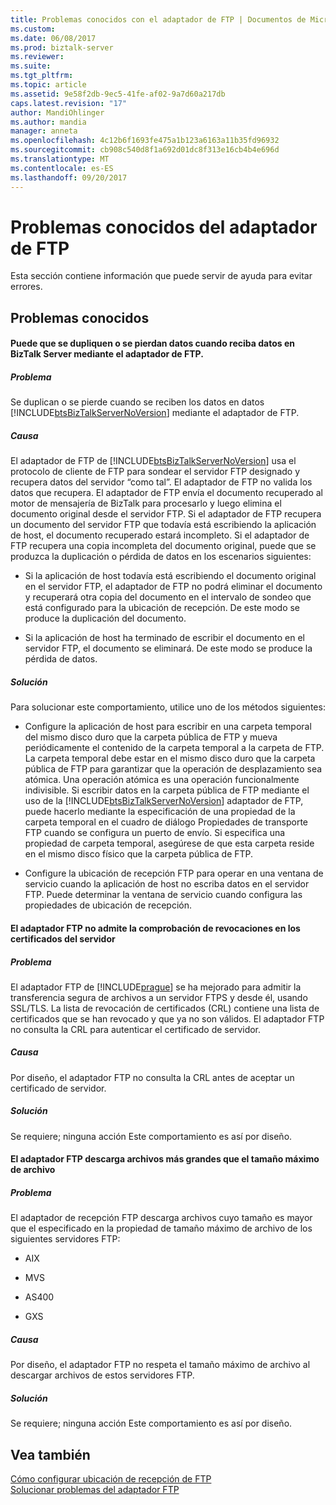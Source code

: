 ```yaml
---
title: Problemas conocidos con el adaptador de FTP | Documentos de Microsoft
ms.custom: 
ms.date: 06/08/2017
ms.prod: biztalk-server
ms.reviewer: 
ms.suite: 
ms.tgt_pltfrm: 
ms.topic: article
ms.assetid: 9e58f2db-9ec5-41fe-af02-9a7d60a217db
caps.latest.revision: "17"
author: MandiOhlinger
ms.author: mandia
manager: anneta
ms.openlocfilehash: 4c12b6f1693fe475a1b123a6163a11b35fd96932
ms.sourcegitcommit: cb908c540d8f1a692d01dc8f313e16cb4b4e696d
ms.translationtype: MT
ms.contentlocale: es-ES
ms.lasthandoff: 09/20/2017
---
```

# <a name="known-issues-with-the-ftp-adapter"></a>Problemas conocidos del adaptador de FTP
Esta sección contiene información que puede servir de ayuda para evitar errores.  
  
## <a name="known-issues"></a>Problemas conocidos  
  
#### <a name="data-may-be-duplicated-or-lost-when-you-receive-data-in-biztalk-server-by-using-the-ftp-adapter"></a>Puede que se dupliquen o se pierdan datos cuando reciba datos en BizTalk Server mediante el adaptador de FTP.  
  
##### <a name="problem"></a>Problema  
 Se duplican o se pierde cuando se reciben los datos en datos [!INCLUDE[btsBizTalkServerNoVersion](../includes/btsbiztalkservernoversion-md.md)] mediante el adaptador de FTP.  
  
##### <a name="cause"></a>Causa  
 El adaptador de FTP de [!INCLUDE[btsBizTalkServerNoVersion](../includes/btsbiztalkservernoversion-md.md)] usa el protocolo de cliente de FTP para sondear el servidor FTP designado y recupera datos del servidor “como tal”. El adaptador de FTP no valida los datos que recupera. El adaptador de FTP envía el documento recuperado al motor de mensajería de BizTalk para procesarlo y luego elimina el documento original desde el servidor FTP. Si el adaptador de FTP recupera un documento del servidor FTP que todavía está escribiendo la aplicación de host, el documento recuperado estará incompleto. Si el adaptador de FTP recupera una copia incompleta del documento original, puede que se produzca la duplicación o pérdida de datos en los escenarios siguientes:  
  
-   Si la aplicación de host todavía está escribiendo el documento original en el servidor FTP, el adaptador de FTP no podrá eliminar el documento y recuperará otra copia del documento en el intervalo de sondeo que está configurado para la ubicación de recepción. De este modo se produce la duplicación del documento.  
  
-   Si la aplicación de host ha terminado de escribir el documento en el servidor FTP, el documento se eliminará. De este modo se produce la pérdida de datos.  
  
##### <a name="resolution"></a>Solución  
 Para solucionar este comportamiento, utilice uno de los métodos siguientes:  
  
-   Configure la aplicación de host para escribir en una carpeta temporal del mismo disco duro que la carpeta pública de FTP y mueva periódicamente el contenido de la carpeta temporal a la carpeta de FTP. La carpeta temporal debe estar en el mismo disco duro que la carpeta pública de FTP para garantizar que la operación de desplazamiento sea atómica. Una operación atómica es una operación funcionalmente indivisible. Si escribir datos en la carpeta pública de FTP mediante el uso de la [!INCLUDE[btsBizTalkServerNoVersion](../includes/btsbiztalkservernoversion-md.md)] adaptador de FTP, puede hacerlo mediante la especificación de una propiedad de la carpeta temporal en el cuadro de diálogo Propiedades de transporte FTP cuando se configura un puerto de envío. Si especifica una propiedad de carpeta temporal, asegúrese de que esta carpeta reside en el mismo disco físico que la carpeta pública de FTP.  
  
-   Configure la ubicación de recepción FTP para operar en una ventana de servicio cuando la aplicación de host no escriba datos en el servidor FTP. Puede determinar la ventana de servicio cuando configura las propiedades de ubicación de recepción.  
  
#### <a name="ftp-adapter-does-not-support-revocation-checks-on-the-server-certificates"></a>El adaptador FTP no admite la comprobación de revocaciones en los certificados del servidor  
  
##### <a name="problem"></a>Problema  
 El adaptador FTP de [!INCLUDE[prague](../includes/prague-md.md)] se ha mejorado para admitir la transferencia segura de archivos a un servidor FTPS y desde él, usando SSL/TLS. La lista de revocación de certificados (CRL) contiene una lista de certificados que se han revocado y que ya no son válidos. El adaptador FTP no consulta la CRL para autenticar el certificado de servidor.  
  
##### <a name="cause"></a>Causa  
 Por diseño, el adaptador FTP no consulta la CRL antes de aceptar un certificado de servidor.  
  
##### <a name="resolution"></a>Solución  
 Se requiere; ninguna acción Este comportamiento es así por diseño.  
  
#### <a name="ftp-adapter-downloads-files-larger-than-max-file-size"></a>El adaptador FTP descarga archivos más grandes que el tamaño máximo de archivo  
  
##### <a name="problem"></a>Problema  
 El adaptador de recepción FTP descarga archivos cuyo tamaño es mayor que el especificado en la propiedad de tamaño máximo de archivo de los siguientes servidores FTP:  
  
-   AIX  
  
-   MVS  
  
-   AS400  
  
-   GXS  
  
##### <a name="cause"></a>Causa  
 Por diseño, el adaptador FTP no respeta el tamaño máximo de archivo al descargar archivos de estos servidores FTP.  
  
##### <a name="resolution"></a>Solución  
 Se requiere; ninguna acción Este comportamiento es así por diseño.  
  
## <a name="see-also"></a>Vea también  
 [Cómo configurar ubicación de recepción de FTP](http://msdn.microsoft.com/library/1d8fde35-f787-4a5e-a8bd-8c418d0f75c3)   
 [Solucionar problemas del adaptador FTP](../core/troubleshooting-the-ftp-adapter.md)